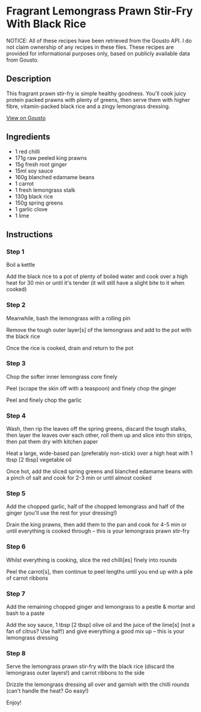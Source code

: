 # Fragrant Lemongrass Prawn Stir-Fry With Black Rice 

NOTICE: All of these recipes have been retrieved from the Gousto API. I do not claim ownership of any recipes in these files. These recipes are provided for informational purposes only, based on publicly available data from Gousto.

## Description

This fragrant prawn stir-fry is simple healthy goodness. You'll cook juicy protein packed prawns with plenty of greens, then serve them with higher fibre, vitamin-packed black rice and a zingy lemongrass dressing.

[View on Gousto](https://www.gousto.co.uk/recipes/cookbook/fragrant-lemongrass-prawn-stir-fry-with-black-rice)

## Ingredients

- 1 red chilli
- 171g raw peeled king prawns
- 15g fresh root ginger
- 15ml soy sauce
- 160g blanched edamame beans
- 1 carrot
- 1 fresh lemongrass stalk
- 130g black rice
- 150g spring greens
- 1 garlic clove
- 1 lime

## Instructions


### Step 1

Boil a kettle

Add the black rice to a pot of plenty of boiled water and cook over a high heat for 30 min or until it's tender (it will still have a slight bite to it when cooked)


### Step 2

Meanwhile, bash the lemongrass with a rolling pin

Remove the tough outer layer<span class="text-danger">[s] </span>of the lemongrass and add to the pot with the black rice

Once the rice is cooked, drain and return to the pot


### Step 3

Chop the softer inner lemongrass core finely

Peel (scrape the skin off with a teaspoon) and finely chop the ginger

Peel and finely chop the garlic


### Step 4

Wash, then rip the leaves off the spring greens, discard the tough stalks, then layer the leaves over each other, roll them up and slice into thin strips, then pat them dry with kitchen paper

Heat a large, wide-based pan (preferably non-stick) over a high heat with 1 tbsp <span class="text-danger">[2 tbsp]</span> vegetable oil

Once hot, add the sliced spring greens and blanched edamame beans with a pinch of salt and cook for 2-3 min or until almost cooked


### Step 5

Add the chopped garlic, half of the chopped lemongrass and half of the ginger (you'll use the rest for your dressing!)

Drain the king prawns, then add them to the pan and cook for 4-5 min or until everything is cooked through – this is your lemongrass prawn stir-fry


### Step 6

Whilst everything is cooking, slice the red chilli<span class="text-danger">[es]</span> finely into rounds

Peel the carrot<span class="text-danger">[s]</span>, then continue to peel lengths until you end up with a pile of carrot ribbons


### Step 7

Add the remaining chopped ginger and lemongrass to a pestle & mortar and bash to a paste

Add the soy sauce, 1 tbsp <span class="text-danger">[2 tbsp]</span> olive oil and the juice of the lime<span class="text-danger">[s] </span>(not a fan of citrus? Use half!) and give everything a good mix up – this is your lemongrass dressing

### Step 8

Serve the lemongrass prawn stir-fry with the black rice (discard the lemongrass outer layers!) and carrot ribbons to the side

Drizzle the lemongrass dressing all over and garnish with the chilli rounds (can't handle the heat? Go easy!)

Enjoy!

